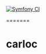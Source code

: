 [![Symfony CI](https://github.com/Spartan0nix/carloc/actions/workflows/symfony.yml/badge.svg?branch=dev)](https://github.com/Spartan0nix/carloc/actions/workflows/symfony.yml)

=======
# carloc